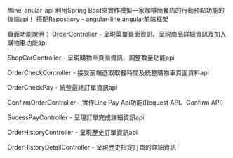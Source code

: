 #line-anular-api
利用Spring Boot來實作模擬一家咖啡簡餐店的行動預點功能的後端api！ 
搭配Repository - angular-line angular前端框架

頁面功能說明：
OrderController - 呈現菜單頁面資訊、呈現商品詳細資訊及加入購物車功能api

ShopCarController - 呈現購物車頁面資訊、調整數量功能api

OrderCheckController - 接受前端選取取餐時間及統整購物車頁面資料api

OrderCheckPay - 統整最終訂單資訊api

ConfirmOrderController - 實作Line Pay Api功能(Request API、Confirm API)

SucessPayController - 呈現訂單完成詳細資訊api

OrderHistoryController - 呈現歷史訂單資訊api

OrderHistoryDetailController - 呈現歷史指定訂單的詳細資訊
